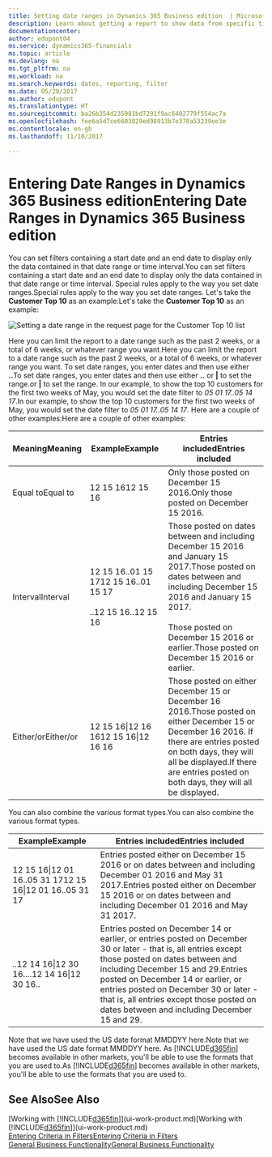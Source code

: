 ```yaml
---
title: Setting date ranges in Dynamics 365 Business edition  | Microsoft Docs
description: Learn about getting a report to show data from specific time periods using date ranges in Dynamics 365 Business edition .
documentationcenter: 
author: edupont04
ms.service: dynamics365-financials
ms.topic: article
ms.devlang: na
ms.tgt_pltfrm: na
ms.workload: na
ms.search.keywords: dates, reporting, filter
ms.date: 05/29/2017
ms.author: edupont
ms.translationtype: HT
ms.sourcegitcommit: ba26b354d235981bd7291f9ac6402779f554ac7a
ms.openlocfilehash: fee6a5d7ce6603829ed98913b7e370a53239ee3e
ms.contentlocale: en-gb
ms.lasthandoff: 11/10/2017

---
```

# <a name="entering-date-ranges-in-dynamics-365-business-edition"></a><span data-ttu-id="1afea-103">Entering Date Ranges in Dynamics 365 Business edition</span><span class="sxs-lookup"><span data-stu-id="1afea-103">Entering Date Ranges in Dynamics 365 Business edition</span></span> 
<span data-ttu-id="1afea-104">You can set filters containing a start date and an end date to display only the data contained in that date range or time interval.</span><span class="sxs-lookup"><span data-stu-id="1afea-104">You can set filters containing a start date and an end date to display only the data contained in that date range or time interval.</span></span> <span data-ttu-id="1afea-105">Special rules apply to the way you set date ranges.</span><span class="sxs-lookup"><span data-stu-id="1afea-105">Special rules apply to the way you set date ranges.</span></span> <span data-ttu-id="1afea-106">Let's take the **Customer Top 10** as an example:</span><span class="sxs-lookup"><span data-stu-id="1afea-106">Let's take the **Customer Top 10** as an example:</span></span>

![Setting a date range in the request page for the Customer Top 10 list](./media/ui-enter-date-ranges/customer-top10-list.png)

<span data-ttu-id="1afea-108">Here you can limit the report to a date range such as the past 2 weeks, or a total of 6 weeks, or whatever range you want.</span><span class="sxs-lookup"><span data-stu-id="1afea-108">Here you can limit the report to a date range such as the past 2 weeks, or a total of 6 weeks, or whatever range you want.</span></span> <span data-ttu-id="1afea-109">To set date ranges, you enter dates and then use either **..**</span><span class="sxs-lookup"><span data-stu-id="1afea-109">To set date ranges, you enter dates and then use either **..**</span></span> <span data-ttu-id="1afea-110">or **|** to set the range.</span><span class="sxs-lookup"><span data-stu-id="1afea-110">or **|** to set the range.</span></span> <span data-ttu-id="1afea-111">In our example, to show the top 10 customers for the first two weeks of May, you would set the date filter to *05 01 17..05 14 17*.</span><span class="sxs-lookup"><span data-stu-id="1afea-111">In our example, to show the top 10 customers for the first two weeks of May, you would set the date filter to *05 01 17..05 14 17*.</span></span>
<span data-ttu-id="1afea-112">Here are a couple of other examples:</span><span class="sxs-lookup"><span data-stu-id="1afea-112">Here are a couple of other examples:</span></span>

| <span data-ttu-id="1afea-113">Meaning</span><span class="sxs-lookup"><span data-stu-id="1afea-113">Meaning</span></span> | <span data-ttu-id="1afea-114">Example</span><span class="sxs-lookup"><span data-stu-id="1afea-114">Example</span></span> | <span data-ttu-id="1afea-115">Entries included</span><span class="sxs-lookup"><span data-stu-id="1afea-115">Entries included</span></span> |
|---|---|---|
|<span data-ttu-id="1afea-116">Equal to</span><span class="sxs-lookup"><span data-stu-id="1afea-116">Equal to</span></span>| <span data-ttu-id="1afea-117">12 15 16</span><span class="sxs-lookup"><span data-stu-id="1afea-117">12 15 16</span></span> |<span data-ttu-id="1afea-118">Only those posted on December 15 2016.</span><span class="sxs-lookup"><span data-stu-id="1afea-118">Only those posted on December 15 2016.</span></span>|
|<span data-ttu-id="1afea-119">Interval</span><span class="sxs-lookup"><span data-stu-id="1afea-119">Interval</span></span>| <span data-ttu-id="1afea-120">12 15 16..01 15 17</span><span class="sxs-lookup"><span data-stu-id="1afea-120">12 15 16..01 15 17</span></span><br /><br /><span data-ttu-id="1afea-121">..12 15 16</span><span class="sxs-lookup"><span data-stu-id="1afea-121">..12 15 16</span></span>|<span data-ttu-id="1afea-122">Those posted on dates between and including December 15 2016 and January 15 2017.</span><span class="sxs-lookup"><span data-stu-id="1afea-122">Those posted on dates between and including December 15 2016 and January 15 2017.</span></span><br /><br /><span data-ttu-id="1afea-123">Those posted on December 15 2016 or earlier.</span><span class="sxs-lookup"><span data-stu-id="1afea-123">Those posted on December 15 2016 or earlier.</span></span>|
|<span data-ttu-id="1afea-124">Either/or</span><span class="sxs-lookup"><span data-stu-id="1afea-124">Either/or</span></span>|<span data-ttu-id="1afea-125">12 15 16&#124;12 16 16</span><span class="sxs-lookup"><span data-stu-id="1afea-125">12 15 16&#124;12 16 16</span></span>|<span data-ttu-id="1afea-126">Those posted on either December 15 or December 16 2016.</span><span class="sxs-lookup"><span data-stu-id="1afea-126">Those posted on either December 15 or December 16 2016.</span></span> <span data-ttu-id="1afea-127">If there are entries posted on both days, they will all be displayed.</span><span class="sxs-lookup"><span data-stu-id="1afea-127">If there are entries posted on both days, they will all be displayed.</span></span>|

<span data-ttu-id="1afea-128">You can also combine the various format types.</span><span class="sxs-lookup"><span data-stu-id="1afea-128">You can also combine the various format types.</span></span>

| <span data-ttu-id="1afea-129">Example</span><span class="sxs-lookup"><span data-stu-id="1afea-129">Example</span></span> | <span data-ttu-id="1afea-130">Entries included</span><span class="sxs-lookup"><span data-stu-id="1afea-130">Entries included</span></span> |
|---|---|
|<span data-ttu-id="1afea-131">12 15 16&#124;12 01 16..05 31 17</span><span class="sxs-lookup"><span data-stu-id="1afea-131">12 15 16&#124;12 01 16..05 31 17</span></span> | <span data-ttu-id="1afea-132">Entries posted either on December 15 2016 or on dates between and including December 01 2016 and May 31 2017.</span><span class="sxs-lookup"><span data-stu-id="1afea-132">Entries posted either on December 15 2016 or on dates between and including December 01 2016 and May 31 2017.</span></span> |
|<span data-ttu-id="1afea-133">..12 14 16&#124;12 30 16..</span><span class="sxs-lookup"><span data-stu-id="1afea-133">..12 14 16&#124;12 30 16..</span></span> | <span data-ttu-id="1afea-134">Entries posted on December 14 or earlier, or entries posted on December 30 or later - that is, all entries except those posted on dates between and including December 15 and 29.</span><span class="sxs-lookup"><span data-stu-id="1afea-134">Entries posted on December 14 or earlier, or entries posted on December 30 or later - that is, all entries except those posted on dates between and including December 15 and 29.</span></span> |

<span data-ttu-id="1afea-135">Note that we have used the US date format MMDDYY here.</span><span class="sxs-lookup"><span data-stu-id="1afea-135">Note that we have used the US date format MMDDYY here.</span></span> <span data-ttu-id="1afea-136">As [!INCLUDE[d365fin](includes/d365fin_md.md)] becomes available in other markets, you'll be able to use the formats that you are used to.</span><span class="sxs-lookup"><span data-stu-id="1afea-136">As [!INCLUDE[d365fin](includes/d365fin_md.md)] becomes available in other markets, you'll be able to use the formats that you are used to.</span></span>

## <a name="see-also"></a><span data-ttu-id="1afea-137">See Also</span><span class="sxs-lookup"><span data-stu-id="1afea-137">See Also</span></span>
<span data-ttu-id="1afea-138">[Working with [!INCLUDE[d365fin](includes/d365fin_long_md.md)]](ui-work-product.md)</span><span class="sxs-lookup"><span data-stu-id="1afea-138">[Working with [!INCLUDE[d365fin](includes/d365fin_long_md.md)]](ui-work-product.md)</span></span>  
[<span data-ttu-id="1afea-139">Entering Criteria in Filters</span><span class="sxs-lookup"><span data-stu-id="1afea-139">Entering Criteria in Filters </span></span>](ui-enter-criteria-filters.md)  
[<span data-ttu-id="1afea-140">General Business Functionality</span><span class="sxs-lookup"><span data-stu-id="1afea-140">General Business Functionality</span></span>](ui-across-business-areas.md)

